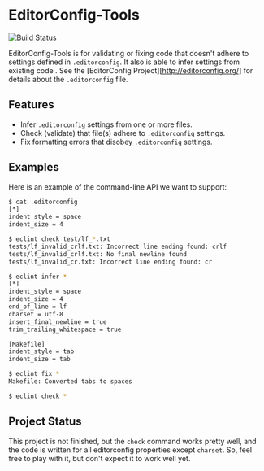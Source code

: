 # EditorConfig-Tools

[![Build Status](http://img.shields.io/travis/slang800/editorconfig-tools.svg?style=flat)](https://travis-ci.org/slang800/editorconfig-tools)

EditorConfig-Tools is for validating or fixing code that doesn't adhere to settings defined in `.editorconfig`. It also is able to infer settings from existing code . See the [EditorConfig Project][http://editorconfig.org/] for details about the `.editorconfig` file.


## Features
- Infer `.editorconfig` settings from one or more files.
- Check (validate) that file(s) adhere to `.editorconfig` settings.
- Fix formatting errors that disobey `.editorconfig` settings.

## Examples
Here is an example of the command-line API we want to support:

```bash
$ cat .editorconfig
[*]
indent_style = space
indent_size = 4

$ eclint check test/lf_*.txt
tests/lf_invalid_crlf.txt: Incorrect line ending found: crlf
tests/lf_invalid_crlf.txt: No final newline found
tests/lf_invalid_cr.txt: Incorrect line ending found: cr

$ eclint infer *
[*]
indent_style = space
indent_size = 4
end_of_line = lf
charset = utf-8
insert_final_newline = true
trim_trailing_whitespace = true

[Makefile]
indent_style = tab
indent_size = tab

$ eclint fix *
Makefile: Converted tabs to spaces

$ eclint check *
```

## Project Status
This project is not finished, but the `check` command works pretty well, and the code is written for all editorconfig properties except `charset`. So, feel free to play with it, but don't expect it to work well yet.
